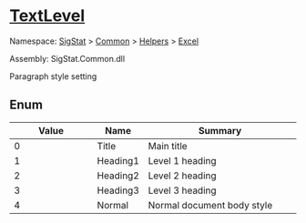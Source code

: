 # [TextLevel](./TextLevel.md)
Namespace: [SigStat]() > [Common](./../../README.md) > [Helpers](./../README.md) > [Excel](./README.md)

Assembly: SigStat.Common.dll


Paragraph style setting

##	Enum

| Value | Name | Summary | 
| --- | --- | --- | 
| 0<img width=200 style="cursor:not-allowed;pointer-events:none;"/>| Title| Main title<img width=200 style="cursor:not-allowed;pointer-events:none;"/>| <br>
| 1<img width=200 style="cursor:not-allowed;pointer-events:none;"/>| Heading1| Level 1 heading<img width=200 style="cursor:not-allowed;pointer-events:none;"/>| <br>
| 2<img width=200 style="cursor:not-allowed;pointer-events:none;"/>| Heading2| Level 2 heading<img width=200 style="cursor:not-allowed;pointer-events:none;"/>| <br>
| 3<img width=200 style="cursor:not-allowed;pointer-events:none;"/>| Heading3| Level 3 heading<img width=200 style="cursor:not-allowed;pointer-events:none;"/>| <br>
| 4<img width=200 style="cursor:not-allowed;pointer-events:none;"/>| Normal| Normal document body style<img width=200 style="cursor:not-allowed;pointer-events:none;"/>| <br>


